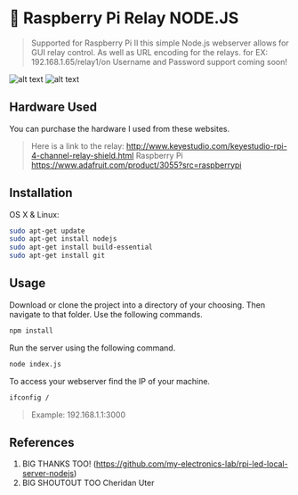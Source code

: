 # :electric_plug: Raspberry Pi Relay NODE.JS
> Supported for Raspberry Pi II this simple Node.js webserver allows for GUI relay control. As well as URL encoding for the relays.
> for EX: 192.168.1.65/relay1/on
> Username and Password support coming soon!

![alt text](https://github.com/masterbachman/relay-control-raspberrypi/blob/master/public/images/RelayControl.gif)
![alt text](https://github.com/masterbachman/relay-control-raspberrypi/blob/master/public/images/RelayInAction.gif)

## Hardware Used
You can purchase the hardware I used from these websites.

> Here is a link to the relay:  http://www.keyestudio.com/keyestudio-rpi-4-channel-relay-shield.html
> Raspberry Pi https://www.adafruit.com/product/3055?src=raspberrypi


## Installation

OS X & Linux:

```sh
sudo apt-get update
sudo apt-get install nodejs
sudo apt-get install build-essential
sudo apt-get install git
```



## Usage

Download or clone the project into a directory of your choosing. Then navigate to that folder.
Use the following commands.

```sh
npm install
```

Run the server using the following command.

```sh
node index.js
```

To access your webserver find the IP of your machine.
```sh
ifconfig /
```
>Example: 192.168.1.1:3000




## References

1. BIG THANKS TOO! (<https://github.com/my-electronics-lab/rpi-led-local-server-nodejs>)
2. BIG SHOUTOUT TOO Cheridan Uter
